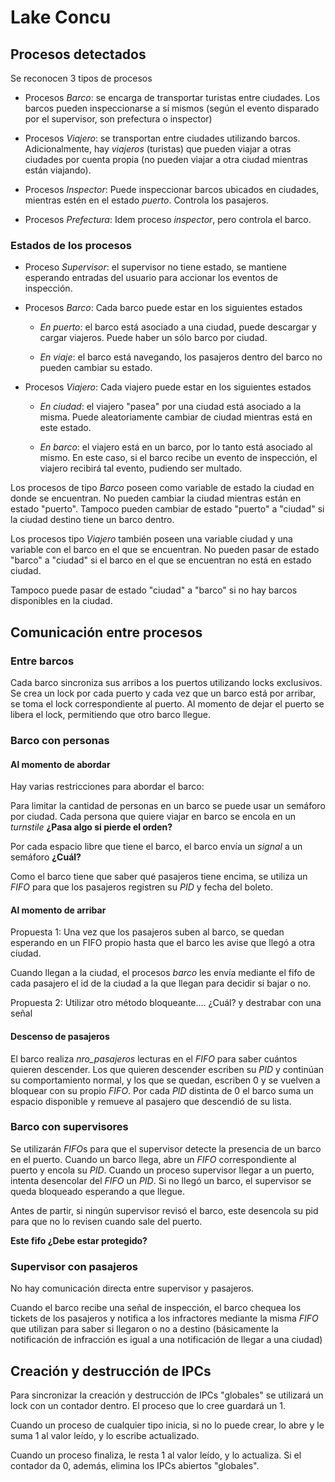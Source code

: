 # Lake Concu

## Procesos detectados

Se reconocen 3 tipos de procesos

* Procesos *Barco*: se encarga de transportar turistas entre ciudades. Los barcos pueden inspeccionarse a sí mismos (según el evento disparado por el supervisor, son prefectura o inspector)

* Procesos *Viajero*: se transportan entre ciudades utilizando barcos. Adicionalmente, hay *viajeros* (turistas) que pueden viajar a otras ciudades por cuenta propia (no pueden viajar a otra ciudad mientras están viajando).

* Procesos *Inspector*: Puede inspeccionar barcos ubicados en ciudades, mientras estén en el estado *puerto*. Controla los pasajeros.

* Procesos *Prefectura*: Idem proceso *inspector*, pero controla el barco.

### Estados de los procesos

* Proceso *Supervisor*: el supervisor no tiene estado, se mantiene esperando entradas del usuario para accionar los eventos de inspección.

* Procesos *Barco*: Cada barco puede estar en los siguientes estados

    * *En puerto*: el barco está asociado a una ciudad, puede descargar y cargar viajeros. Puede haber un sólo barco por ciudad.

    * *En viaje*: el barco está navegando, los pasajeros dentro del barco no pueden cambiar su estado.

* Procesos *Viajero*: Cada viajero puede estar en los siguientes estados

    * *En ciudad*: el viajero "pasea" por una ciudad está asociado a la misma. Puede aleatoriamente cambiar de ciudad mientras está en este estado.

    * *En barco*: el viajero está en un barco, por lo tanto está asociado al mismo. En este caso, si el barco recibe un evento de inspección, el viajero recibirá tal evento, pudiendo ser multado.

Los procesos de tipo *Barco* poseen como variable de estado la ciudad en donde se encuentran. No pueden cambiar la ciudad mientras están en estado "puerto".
Tampoco pueden cambiar de estado "puerto" a "ciudad" si la ciudad destino tiene un barco dentro.

Los procesos tipo *Viajero* también poseen una variable ciudad y una variable con el barco en el que se encuentran. No pueden pasar de estado "barco" a "ciudad" si el barco en el que se encuentran no está en estado ciudad.

Tampoco puede pasar de estado "ciudad" a "barco" si no hay barcos disponibles en la ciudad.

## Comunicación entre procesos

### Entre barcos

Cada barco sincroniza sus arribos a los puertos utilizando locks exclusivos.
Se crea un lock por cada puerto y cada vez que un barco está por arribar, se toma el lock correspondiente al puerto.
Al momento de dejar el puerto se libera el lock, permitiendo que otro barco llegue.

### Barco con personas

#### Al momento de abordar

Hay varias restricciones para abordar el barco:

Para limitar la cantidad de personas en un barco se puede usar un semáforo por ciudad. Cada persona que quiere viajar en barco se encola en un *turnstile* **¿Pasa algo si pierde el orden?**

Por cada espacio libre que tiene el barco, el barco envía un *signal* a un semáforo **¿Cuál?**

Como el barco tiene que saber qué pasajeros tiene encima, se utiliza un *FIFO* para que los pasajeros registren su *PID* y fecha del boleto.

#### Al momento de arribar

Propuesta 1: Una vez que los pasajeros suben al barco, se quedan esperando en un FIFO propio hasta que el barco les avise que llegó a otra ciudad.

Cuando llegan a la ciudad, el procesos *barco* les envía mediante el fifo de cada pasajero el id de la ciudad a la que llegan para decidir si bajar o no.

Propuesta 2: Utilizar otro método bloqueante.... ¿Cuál? y destrabar con una señal

#### Descenso de pasajeros

El barco realiza *nro_pasajeros* lecturas en el *FIFO* para saber cuántos quieren descender. Los que quieren descender escriben su *PID* y continúan su comportamiento normal, y los que se quedan, escriben 0 y se vuelven a bloquear con su propio *FIFO*. Por cada *PID* distinta de 0 el barco suma un espacio disponible y remueve al pasajero que descendió de su lista.

### Barco con supervisores

Se utilizarán *FIFO*s para que el supervisor detecte la presencia de un barco en el puerto. Cuando un barco llega, abre un *FIFO* correspondiente al puerto y encola su *PID*. Cuando un proceso supervisor llegar a un puerto, intenta desencolar del *FIFO* un *PID*. Si no llegó un barco, el supervisor se queda bloqueado esperando a que llegue.

Antes de partir, si ningún supervisor revisó el barco, este desencola su pid para que no lo revisen cuando sale del puerto.

**Este fifo ¿Debe estar protegido?**

### Supervisor con pasajeros

No hay comunicación directa entre supervisor y pasajeros.

Cuando el barco recibe una señal de inspección, el barco chequea los tickets de los pasajeros y notifica a los infractores mediante la misma *FIFO* que utilizan para saber si llegaron o no a destino (básicamente la notificación de infracción es igual a una notificación de llegar a una ciudad)


## Creación y destrucción de IPCs

Para sincronizar la creación y destrucción de IPCs "globales" se utilizará un lock con un contador dentro. El proceso que lo cree guardará un 1. 

Cuando un proceso de cualquier tipo inicia, si no lo puede crear, lo abre y le suma 1 al valor leído, y lo escribe actualizado.

Cuando un proceso finaliza, le resta 1 al valor leído, y lo actualiza. Si el contador da 0, además, elimina los IPCs abiertos "globales".


